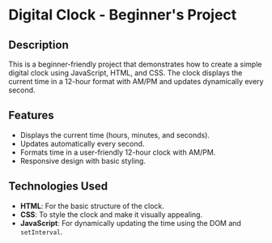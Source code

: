# Digital Clock - Beginner's Project

## Description
This is a beginner-friendly project that demonstrates how to create a simple digital clock using JavaScript, HTML, and CSS. The clock displays the current time in a 12-hour format with AM/PM and updates dynamically every second.

## Features
- Displays the current time (hours, minutes, and seconds).
- Updates automatically every second.
- Formats time in a user-friendly 12-hour clock with AM/PM.
- Responsive design with basic styling.

## Technologies Used
- **HTML**: For the basic structure of the clock.
- **CSS**: To style the clock and make it visually appealing.
- **JavaScript**: For dynamically updating the time using the DOM and `setInterval`.
